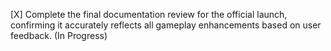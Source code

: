 [X] Complete the final documentation review for the official launch, confirming it accurately reflects all gameplay enhancements based on user feedback. (In Progress)